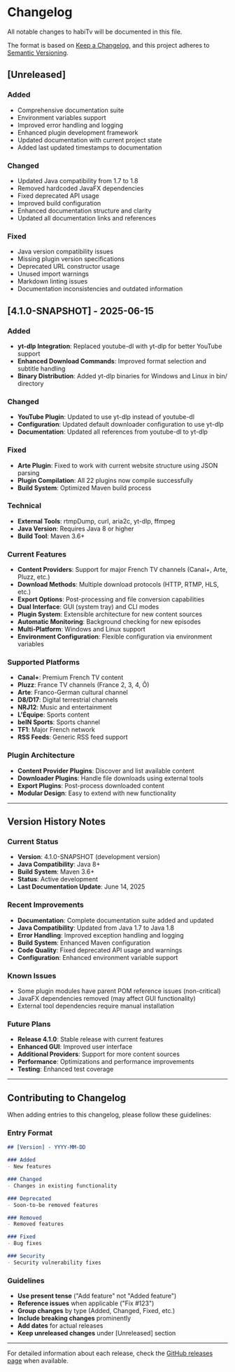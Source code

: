 # Changelog

All notable changes to habiTv will be documented in this file.

The format is based on [Keep a Changelog](https://keepachangelog.com/en/1.0.0/),
and this project adheres to [Semantic Versioning](https://semver.org/spec/v2.0.0.html).

## [Unreleased]

### Added
- Comprehensive documentation suite
- Environment variables support
- Improved error handling and logging
- Enhanced plugin development framework
- Updated documentation with current project state
- Added last updated timestamps to documentation

### Changed
- Updated Java compatibility from 1.7 to 1.8
- Removed hardcoded JavaFX dependencies
- Fixed deprecated API usage
- Improved build configuration
- Enhanced documentation structure and clarity
- Updated all documentation links and references

### Fixed
- Java version compatibility issues
- Missing plugin version specifications
- Deprecated URL constructor usage
- Unused import warnings
- Markdown linting issues
- Documentation inconsistencies and outdated information

## [4.1.0-SNAPSHOT] - 2025-06-15

### Added
- **yt-dlp Integration**: Replaced youtube-dl with yt-dlp for better YouTube support
- **Enhanced Download Commands**: Improved format selection and subtitle handling
- **Binary Distribution**: Added yt-dlp binaries for Windows and Linux in bin/ directory

### Changed
- **YouTube Plugin**: Updated to use yt-dlp instead of youtube-dl
- **Configuration**: Updated default downloader configuration to use yt-dlp
- **Documentation**: Updated all references from youtube-dl to yt-dlp

### Fixed
- **Arte Plugin**: Fixed to work with current website structure using JSON parsing
- **Plugin Compilation**: All 22 plugins now compile successfully
- **Build System**: Optimized Maven build process

### Technical
- **External Tools**: rtmpDump, curl, aria2c, yt-dlp, ffmpeg
- **Java Version**: Requires Java 8 or higher
- **Build Tool**: Maven 3.6+

### Current Features
- **Content Providers**: Support for major French TV channels (Canal+, Arte, Pluzz, etc.)
- **Download Methods**: Multiple download protocols (HTTP, RTMP, HLS, etc.)
- **Export Options**: Post-processing and file conversion capabilities
- **Dual Interface**: GUI (system tray) and CLI modes
- **Plugin System**: Extensible architecture for new content sources
- **Automatic Monitoring**: Background checking for new episodes
- **Multi-Platform**: Windows and Linux support
- **Environment Configuration**: Flexible configuration via environment variables

### Supported Platforms
- **Canal+**: Premium French TV content
- **Pluzz**: France TV channels (France 2, 3, 4, Ô)
- **Arte**: Franco-German cultural channel
- **D8/D17**: Digital terrestrial channels
- **NRJ12**: Music and entertainment
- **L'Équipe**: Sports content
- **beIN Sports**: Sports channel
- **TF1**: Major French network
- **RSS Feeds**: Generic RSS feed support

### Plugin Architecture
- **Content Provider Plugins**: Discover and list available content
- **Downloader Plugins**: Handle file downloads using external tools
- **Export Plugins**: Post-process downloaded content
- **Modular Design**: Easy to extend with new functionality

---

## Version History Notes

### Current Status
- **Version**: 4.1.0-SNAPSHOT (development version)
- **Java Compatibility**: Java 8+
- **Build System**: Maven 3.6+
- **Status**: Active development
- **Last Documentation Update**: June 14, 2025

### Recent Improvements
- **Documentation**: Complete documentation suite added and updated
- **Java Compatibility**: Updated from Java 1.7 to Java 1.8
- **Error Handling**: Improved exception handling and logging
- **Build System**: Enhanced Maven configuration
- **Code Quality**: Fixed deprecated API usage and warnings
- **Configuration**: Enhanced environment variable support

### Known Issues
- Some plugin modules have parent POM reference issues (non-critical)
- JavaFX dependencies removed (may affect GUI functionality)
- External tool dependencies require manual installation

### Future Plans
- **Release 4.1.0**: Stable release with current features
- **Enhanced GUI**: Improved user interface
- **Additional Providers**: Support for more content sources
- **Performance**: Optimizations and performance improvements
- **Testing**: Enhanced test coverage

---

## Contributing to Changelog

When adding entries to this changelog, please follow these guidelines:

### Entry Format
```markdown
## [Version] - YYYY-MM-DD

### Added
- New features

### Changed
- Changes in existing functionality

### Deprecated
- Soon-to-be removed features

### Removed
- Removed features

### Fixed
- Bug fixes

### Security
- Security vulnerability fixes
```

### Guidelines
- **Use present tense** ("Add feature" not "Added feature")
- **Reference issues** when applicable ("Fix #123")
- **Group changes** by type (Added, Changed, Fixed, etc.)
- **Include breaking changes** prominently
- **Add dates** for actual releases
- **Keep unreleased changes** under [Unreleased] section

---

For detailed information about each release, check the [GitHub releases page](https://github.com/your-repo/habitv/releases) when available. 